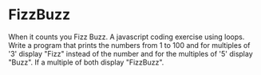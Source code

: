 # FizzBuzz
When it counts you Fizz Buzz. A javascript coding exercise using loops. Write a program that prints the numbers from 1 to 100 and for multiples of '3' display "Fizz" instead of the number and for the multiples of '5' display "Buzz". If a multiple of both display "FizzBuzz".

